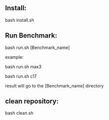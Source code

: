 ## Install:
bash install.sh

## Run Benchmark:

bash run.sh [Benchmark_name]

example:

bash run.sh max3

bash run.sh c17

result will go to the [Benchmark_name] directory

## clean repository:
bash clean.sh
